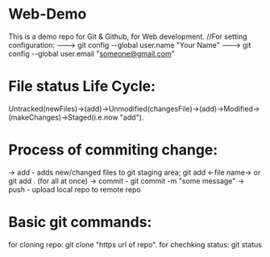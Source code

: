 # Web-Demo
This is a demo repo for Git &amp; Github, for Web development.
//For setting configuration:
---> git config --global user.name "Your Name"
---> git config --global user.email "someone@gmail.com"
# File status Life Cycle:
Untracked(newFiles)->(add)->Unmodified(changesFile)->(add)->Modified->(makeChanges)->Staged(i.e.now "add").
# Process of commiting change:
-> add - adds new/changed files to git staging area;
        git add <-file name-> or git add . (for all at once)
-> commit - git commit -m "some message"
-> push - upload local repo to remote repo
# Basic git commands:
for cloning repo: git clone "https url of repo".
for chechking status: git status